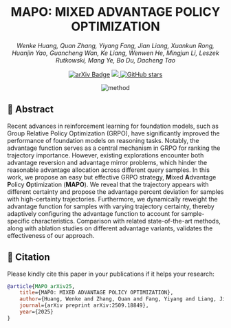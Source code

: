 <h1 align="center">MAPO: MIXED ADVANTAGE POLICY OPTIMIZATION</h1>

<p align="center"><em>Wenke Huang, Quan Zhang, Yiyang Fang, Jian Liang, Xuankun Rong, Huanjin Yao, Guancheng Wan, Ke Liang, Wenwen He, Mingjun Li, Leszek Rutkowski, Mang Ye, Bo Du, Dacheng Tao</em></p>

<p align="center">
<a href="https://arxiv.org/abs/2509.18849"><img src="https://img.shields.io/badge/arXiv-2509.18849-b31b1b.svg" alt="arXiv Badge"></a>
<a href="https://huggingface.co/papers/2509.18849">
  <img src="https://img.shields.io/badge/🤗%20HuggingFace-Paper-blue">
</a>
<a href="https://github.com/WenkeHuang/MAPO"><img src="https://img.shields.io/github/stars/WenkeHuang/MAPO?style=social" alt="GitHub stars">
</a>
</p>

<div align="center">
<img alt="method" src="asserts/Framework.png">
</div>

<h2> 🙌 Abstract </h2>

Recent advances in reinforcement learning for foundation models, such as Group Relative Policy Optimization (GRPO), have significantly improved the performance of foundation models on reasoning tasks. Notably, the advantage function serves as a central mechanism in GRPO for ranking the trajectory importance. However, existing explorations encounter both advantage reversion and advantage mirror problems, which hinder the reasonable advantage allocation  across different query samples. In this work, we propose an easy but effective GRPO strategy, **M**ixed **A**dvantage **P**olicy **O**ptimization (**MAPO**). We reveal that the trajectory appears with different certainty and propose the advantage percent deviation for samples with high-certainty trajectories. Furthermore, we dynamically reweight the advantage function for samples with varying trajectory certainty, thereby adaptively configuring the advantage function to account for sample-specific characteristics. Comparison with related state-of-the-art methods, along with ablation studies on different advantage variants, validates the effectiveness of our approach.

<h2 id="citation"> 🥳 Citation </h2>

Please kindly cite this paper in your publications if it helps your research:

```bibtex
@article{MAPO_arXiv25,
    title={MAPO: MIXED ADVANTAGE POLICY OPTIMIZATION},
    author={Huang, Wenke and Zhang, Quan and Fang, Yiyang and Liang, Jian and Rong, Xuankun and Yao, Huanjin and Wan, Guancheng and Liang, Ke and He, Wenwen and Li, Mingjun and Rutkowski, Leszek and Ye, Mang and Du, Bo and Tao, Dacheng},
    journal={arXiv preprint arXiv:2509.18849},
    year={2025}
}
```

